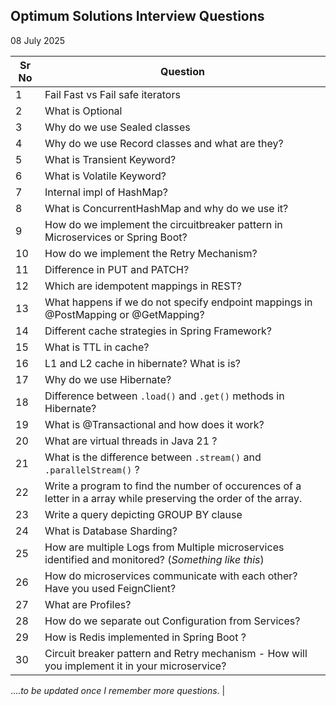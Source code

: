 ## Optimum Solutions Interview Questions

08 July 2025

| Sr No | Question                                                                                                         |
|-------|------------------------------------------------------------------------------------------------------------------|
| 1     | Fail Fast vs Fail safe iterators                                                                                 | 
| 2     | What is Optional           |                                                                                      
| 3     | Why do we use Sealed classes |                                                                                     
| 4     | Why do we use Record classes and what are they? |                                                                  
| 5     | What is Transient Keyword?                                                                                       |
| 6     | What is Volatile Keyword?                                                                                        |
| 7     | Internal impl of HashMap?                                                                                        |
| 8     | What is ConcurrentHashMap and why do we use it?                                                                  |
| 9     | How do we implement the circuitbreaker pattern in Microservices or Spring Boot?                                  |
| 10    | How do we implement the Retry Mechanism?                                                                         | 
| 11    | Difference in PUT and PATCH?                                                                                     |
| 12    | Which are idempotent mappings in REST?                                                                           |
| 13    | What happens if we do not specify endpoint mappings in @PostMapping or @GetMapping?                              |
| 14    | Different cache strategies in Spring Framework?                                                                  |
| 15    | What is TTL in cache?                                                                                            |
| 16    | L1 and L2 cache in hibernate? What is is?                                                                        |
| 17    | Why do we use Hibernate?                                                                                         |
| 18    | Difference between `.load()` and `.get()` methods in Hibernate?                                                  |
| 19    | What is @Transactional and how does it work?                                                                     |
| 20    | What are virtual threads in Java 21 ?                                                                            |
| 21    | What is the difference between `.stream()` and `.parallelStream()` ?                                             |
| 22    | Write a program to find the number of occurences of a letter in a array while preserving the order of the array. |
| 23    | Write a query depicting GROUP BY clause                                                                          |
| 24    | What is Database Sharding?                                                                                       |
| 25    | How are multiple Logs from Multiple microservices identified and monitored? (_Something like this_)              |
| 26    | How do microservices communicate with each other? Have you used FeignClient?                                     |
| 27    | What are Profiles?                                                                                               |
| 28    | How do we separate out Configuration from Services?                                                              |
|  29   | How is Redis implemented in Spring Boot ? |
| 30 | Circuit breaker pattern and Retry mechanism - How will you implement it in your microservice? |

...._to be updated once I remember more questions_.                                                                                                  |
